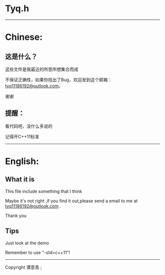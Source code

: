 # Tyq.h

---------------------

# Chinese:

## 这是什么？

这些文件是我最近的所思所想集合而成

不保证正确性，如果你找出了Bug，欢迎发到这个邮箱：[tyq11186192@outlook.com](http://tyq11186192@outlook.com)。

谢谢

## 提醒：

看代码吧，没什么多说的

记得开C++11标准

---------------------

# English:

## What it is

This file include something that I think

Maybe it's not right ,if you find it out,please send a email to me at [tyq11186192@outlook.com](http://tyq11186192@outlook.com) .

Thank you

## Tips

Just look at the demo

Remember to use "-std=c++11"!

---------------------

Copyright 谭意青 ;
